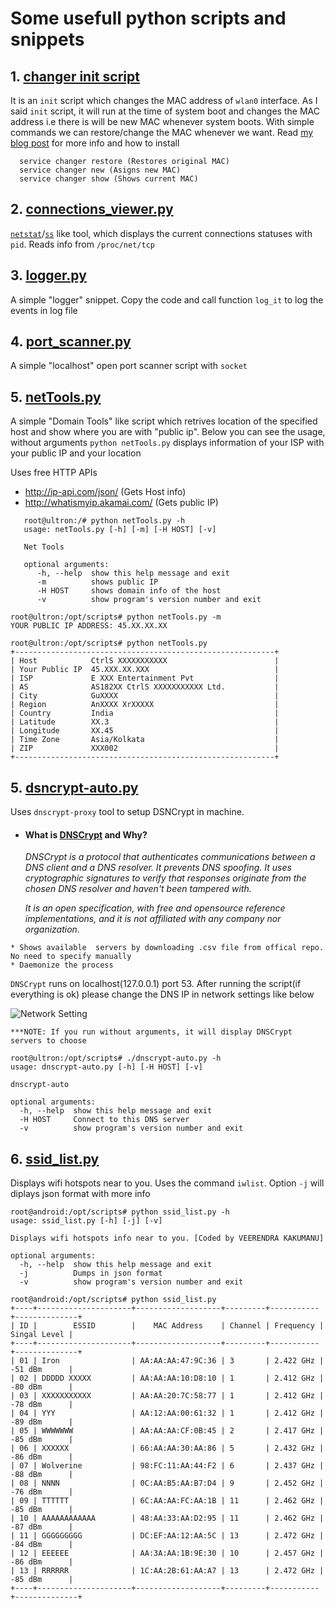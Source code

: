 # Some usefull python scripts and snippets

## 1. [changer init script](https://raw.githubusercontent.com/veerendra2/scripts/master/scripts/changer)
   It is an `init` script which changes the MAC address of `wlan0` interface. As I said `init` script, it will run at the time of system boot and changes the MAC address i.e there is will be new MAC whenever system boots. With simple commands we can restore/change the MAC whenever we want. Read [my blog post](https://networkhop.wordpress.com/2017/03/26/mac-address-scrambling-in-linux/) for more info and how to install
```
  service changer restore (Restores original MAC)
  service changer new (Asigns new MAC)
  service changer show (Shows current MAC)
```

## 2. [connections_viewer.py](https://raw.githubusercontent.com/veerendra2/scripts/master/scripts/connections_viewer.py)
[`netstat`](http://manpages.ubuntu.com/manpages/trusty/man8/netstat.8.html)/[`ss`](http://manpages.ubuntu.com/manpages/trusty/en/man8/ss.8.html) like tool, which displays the current connections statuses with `pid`. Reads info from `/proc/net/tcp`
    
## 3. [logger.py](https://raw.githubusercontent.com/veerendra2/scripts/master/scripts/logger.py) 
A simple "logger" snippet. Copy the code and call function `log_it` to log the events in log file

## 4. [port_scanner.py](https://raw.githubusercontent.com/veerendra2/scripts/master/scripts/port_scanner.py)
A simple "localhost" open port scanner script with `socket`

## 5. [netTools.py](https://raw.githubusercontent.com/veerendra2/scripts/master/scripts/netTools.py)
A simple "Domain Tools" like script which retrives location of the specified host and show where you are with "public ip". Below you can see the usage, without arguments `python netTools.py` displays information of your ISP with your public IP and your location 
   
   Uses free HTTP APIs 
   * http://ip-api.com/json/ (Gets Host info)
   * http://whatismyip.akamai.com/ (Gets public IP)
   
```
   root@ultron:/# python netTools.py -h
   usage: netTools.py [-h] [-m] [-H HOST] [-v]

   Net Tools

   optional arguments:
      -h, --help  show this help message and exit
      -m          shows public IP
      -H HOST     shows domain info of the host
      -v          show program's version number and exit
   
root@ultron:/opt/scripts# python netTools.py -m
YOUR PUBLIC IP ADDRESS: 45.XX.XX.XX

root@ultron:/opt/scripts# python netTools.py 
+----------------------------------------------------------+
| Host            CtrlS XXXXXXXXXXX                        |
| Your Public IP  45.XXX.XX.XXX                            |
| ISP             E XXX Entertainment Pvt                  |
| AS              AS182XX CtrlS XXXXXXXXXXX Ltd.           |
| City            GuXXXX                                   |
| Region          AnXXXX XrXXXXX                           |
| Country         India                                    |
| Latitude        XX.3                                     |
| Longitude       XX.45                                    |
| Time Zone       Asia/Kolkata                             |
| ZIP             XXX002                                   |
+----------------------------------------------------------+

   ```
## 5. [dsncrypt-auto.py](https://raw.githubusercontent.com/veerendra2/scripts/master/scripts/dsncrypt-auto.py)
   Uses `dnscrypt-proxy` tool to setup DSNCrypt in machine.
   
   * #### What is [DNSCrypt](https://dnscrypt.org/) and Why?

     *DNSCrypt is a protocol that authenticates communications between a DNS client and a DNS resolver. It prevents DNS spoofing.      It uses cryptographic signatures to verify that responses originate from the chosen DNS resolver and haven't been tampered with.*

     *It is an open specification, with free and opensource reference implementations, and it is not affiliated with any company    nor organization.*

    * Shows available  servers by downloading .csv file from offical repo. No need to specify manually
    * Daemonize the process
   
   `DNSCrypt` runs on localhost(127.0.0.1) port 53. After running the script(if everything is ok) please change the DNS IP in network settings like below
   
   ![Network Setting](https://ibin.co/3NSgLh4fO5Yg.jpg)
   
```
***NOTE: If you run without arguments, it will display DNSCrypt servers to choose

root@ultron:/opt/scripts# ./dnscrypt-auto.py -h
usage: dnscrypt-auto.py [-h] [-H HOST] [-v]

dnscrypt-auto

optional arguments:
  -h, --help  show this help message and exit
  -H HOST     Connect to this DNS server
  -v          show program's version number and exit
```
## 6. [ssid_list.py](https://raw.githubusercontent.com/veerendra2/scripts/master/scripts/ssid_list.py)
   Displays wifi hotspots near to you. Uses the command `iwlist`. Option `-j` will diplays json format with more info
```
root@android:/opt/scripts# python ssid_list.py -h
usage: ssid_list.py [-h] [-j] [-v]

Displays wifi hotspots info near to you. [Coded by VEERENDRA KAKUMANU]

optional arguments:
  -h, --help  show this help message and exit
  -j          Dumps in json format
  -v          show program's version number and exit
```
```
root@android:/opt/scripts# python ssid_list.py 
+----+---------------------+-------------------+---------+-----------+--------------+
| ID |        ESSID        |    MAC Address    | Channel | Frequency | Singal Level |
+----+---------------------+-------------------+---------+-----------+--------------+
| 01 | Iron                | AA:AA:AA:47:9C:36 | 3       | 2.422 GHz | -51 dBm      |
| 02 | DDDDD XXXXX         | AA:AA:AA:10:D8:10 | 1       | 2.412 GHz | -80 dBm      |
| 03 | XXXXXXXXXXX         | AA:AA:20:7C:58:77 | 1       | 2.412 GHz | -78 dBm      |
| 04 | YYY                 | AA:12:AA:00:61:32 | 1       | 2.412 GHz | -89 dBm      |
| 05 | WWWWWWW             | AA:AA:AA:CF:0B:45 | 2       | 2.417 GHz | -85 dBm      |
| 06 | XXXXXX              | 66:AA:AA:30:AA:86 | 5       | 2.432 GHz | -86 dBm      |
| 07 | Wolverine           | 98:FC:11:AA:44:F2 | 6       | 2.437 GHz | -88 dBm      |
| 08 | NNNN                | 0C:AA:B5:AA:B7:D4 | 9       | 2.452 GHz | -76 dBm      |
| 09 | TTTTTT              | 6C:AA:AA:FC:AA:1B | 11      | 2.462 GHz | -85 dBm      |
| 10 | AAAAAAAAAAAA        | 48:AA:33:AA:D2:95 | 11      | 2.462 GHz | -87 dBm      |
| 11 | GGGGGGGGG           | DC:EF:AA:12:AA:5C | 13      | 2.472 GHz | -84 dBm      |
| 12 | EEEEEE              | AA:3A:AA:1B:9E:30 | 10      | 2.457 GHz | -86 dBm      |
| 13 | RRRRRR              | 1C:AA:2B:61:AA:A7 | 13      | 2.472 GHz | -85 dBm      |
+----+---------------------+-------------------+---------+-----------+--------------+
```
